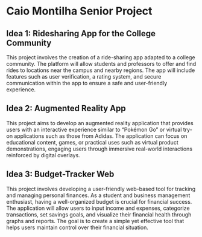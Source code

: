 # Caio Montilha Senior Project

## Idea 1: Ridesharing App for the College Community
This project involves the creation of a ride-sharing app adapted to a college community. The platform will allow students and professors to offer and find 
rides to locations near the campus and nearby regions. The app will include features such as user verification, a rating system, and secure communication 
within the app to ensure a safe and user-friendly experience.

## Idea 2: Augmented Reality App
This project aims to develop an augmented reality application that provides users with an interactive experience similar to “Pokémon Go” or virtual try-on 
applications such as those from Adidas. The application can focus on educational content, games, or practical uses such as virtual product demonstrations, 
engaging users through immersive real-world interactions reinforced by digital overlays.

## Idea 3: Budget-Tracker Web
This project involves developing a user-friendly web-based tool for tracking and managing personal finances. As a student and business management enthusiast, 
having a well-organized budget is crucial for financial success. The application will allow users to input income and expenses, categorize transactions, set 
savings goals, and visualize their financial health through graphs and reports. The goal is to create a simple yet effective tool that helps users maintain 
control over their financial situation.

